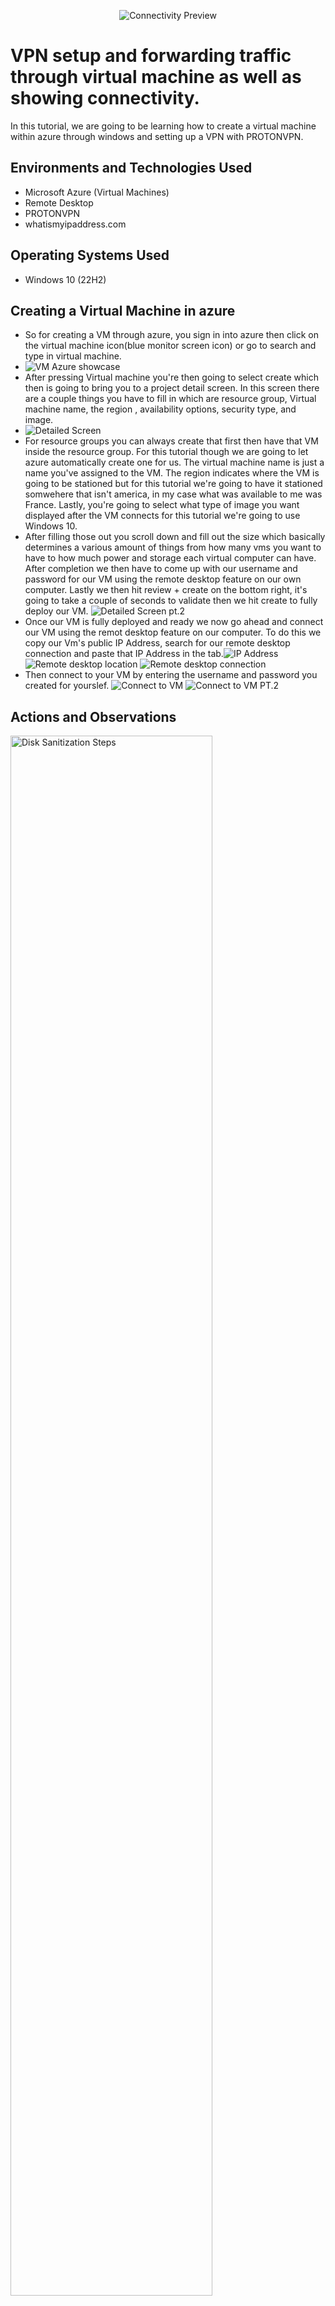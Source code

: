 <p align="center">
<img src="https://i.imgur.com/83eerhQ.png" alt="Connectivity Preview"/>
</p>

<h1>VPN setup and forwarding traffic through virtual machine as well as showing connectivity.</h1>
In this tutorial, we are going to be learning how to create a virtual machine within azure through windows and setting up a VPN with PROTONVPN.  <br />


<h2>Environments and Technologies Used</h2>

- Microsoft Azure (Virtual Machines)
- Remote Desktop
- PROTONVPN
- whatismyipaddress.com
  
<h2>Operating Systems Used </h2>

- Windows 10 (22H2)

<h2>Creating a Virtual Machine in azure</h2>

- So for creating a VM through azure, you sign in into azure then click on the virtual machine icon(blue monitor screen icon) or go to search and type in virtual machine.
-  <img src="https://i.imgur.com/477I2LJ.png" alt="VM Azure showcase"/>
- After pressing Virtual machine you're then going to select create which then is going to bring you to a project detail screen. In this screen there are a couple things you have to fill in which are resource group, Virtual machine name, the region , availability options, security type, and image.
- <img src="https://i.imgur.com/MXsLEDZ.png" alt="Detailed Screen"/>
- For resource groups you can always create that first then have that VM inside the resource group. For this tutorial though we are going to let azure automatically create one for us. The virtual machine name is just a name you've assigned to the VM. The region indicates where the VM is going to be stationed but for this tutorial we're going to have it stationed somwehere that isn't america, in my case what was available to me was France. Lastly, you're going to select what type of image you want displayed after the VM connects for this tutorial we're going to use Windows 10.
- After filling those out you scroll down and fill out the size which basically determines a various amount of things from how many vms you want to have to how much power and storage each virtual computer can have. After completion we then have to come up with our username and password for our VM using the remote desktop feature on our own computer. Lastly we then hit review + create on the bottom right, it's going to take a couple of seconds to validate then we hit create to fully deploy our VM. <img src="https://i.imgur.com/hxUHk33.png" alt="Detailed Screen pt.2"/>
 - Once our VM is fully deployed and ready we now go ahead and connect our VM using the remot desktop feature on our computer. To do this we copy our Vm's public IP Address, search for our remote desktop connection and paste that IP Address in the tab.<img src="https://i.imgur.com/Vz69nXS.png" alt="IP Address"/>  <img src="https://i.imgur.com/ow2rfsD.png" alt="Remote desktop location"/>  <img src="https://i.imgur.com/RHu8iMM.png" alt="Remote desktop connection"/>
- Then connect to your VM by entering the username and password you created for yourslef. <img src="https://i.imgur.com/Y2syXt2.png" alt="Connect to VM"/> <img src="https://i.imgur.com/dzs7szx.png" alt="Connect to VM PT.2"/>

<h2>Actions and Observations</h2>

<p>
<img src="https://i.imgur.com/DJmEXEB.png" height="80%" width="80%" alt="Disk Sanitization Steps"/>
</p>
<p>
Lorem ipsum dolor sit amet, consectetur adipiscing elit, sed do eiusmod tempor incididunt ut labore et dolore magna aliqua. Ut enim ad minim veniam, quis nostrud exercitation ullamco laboris nisi ut aliquip ex ea commodo consequat. Duis aute irure dolor in reprehenderit in voluptate velit esse cillum dolore eu fugiat nulla pariatur.
</p>
<br />

<p>
<img src="https://i.imgur.com/DJmEXEB.png" height="80%" width="80%" alt="Disk Sanitization Steps"/>
</p>
<p>
Lorem ipsum dolor sit amet, consectetur adipiscing elit, sed do eiusmod tempor incididunt ut labore et dolore magna aliqua. Ut enim ad minim veniam, quis nostrud exercitation ullamco laboris nisi ut aliquip ex ea commodo consequat. Duis aute irure dolor in reprehenderit in voluptate velit esse cillum dolore eu fugiat nulla pariatur.
</p>
<br />

<p>
<img src="https://i.imgur.com/DJmEXEB.png" height="80%" width="80%" alt="Disk Sanitization Steps"/>
</p>
<p>
Lorem ipsum dolor sit amet, consectetur adipiscing elit, sed do eiusmod tempor incididunt ut labore et dolore magna aliqua. Ut enim ad minim veniam, quis nostrud exercitation ullamco laboris nisi ut aliquip ex ea commodo consequat. Duis aute irure dolor in reprehenderit in voluptate velit esse cillum dolore eu fugiat nulla pariatur.
</p>
<br />
